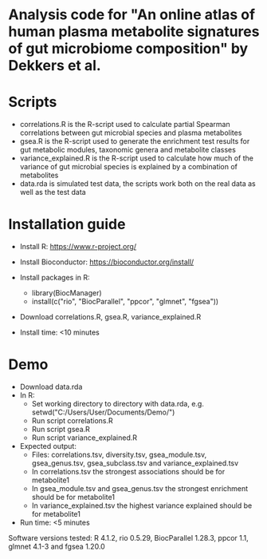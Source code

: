 # Analysis code for "An online atlas of human plasma metabolite signatures of gut microbiome composition" by Dekkers et al.

# Scripts

* correlations.R is the R-script used to calculate partial Spearman correlations between gut microbial species and plasma metabolites
* gsea.R is the R-script used to generate the enrichment test results for gut metabolic modules, taxonomic genera and metabolite classes
* variance_explained.R is the R-script used to calculate how much of the variance of gut microbial species is explained by a combination of metabolites
* data.rda is simulated test data, the scripts work both on the real data as well as the test data

# Installation guide

* Install R: https://www.r-project.org/
* Install Bioconductor: https://bioconductor.org/install/
* Install packages in R:
  - library(BiocManager)
  - install(c("rio", "BiocParallel", "ppcor", "glmnet", "fgsea"))
* Download correlations.R, gsea.R, variance_explained.R

* Install time: <10 minutes

# Demo

* Download data.rda
* In R:
  - Set working directory to directory with data.rda, e.g. setwd("C:/Users/User/Documents/Demo/")
  - Run script correlations.R
  - Run script gsea.R
  - Run script variance_explained.R
* Expected output: 
  - Files: correlations.tsv, diversity.tsv, gsea_module.tsv, gsea_genus.tsv, gsea_subclass.tsv and variance_explained.tsv
  - In correlations.tsv the strongest associations should be for metabolite1
  - In gsea_module.tsv and gsea_genus.tsv the strongest enrichment should be for metabolite1
  - In variance_explained.tsv the highest variance explained should be for metabolite1
* Run time: <5 minutes

Software versions tested: R 4.1.2, rio 0.5.29, BiocParallel 1.28.3, ppcor 1.1, glmnet 4.1-3 and fgsea 1.20.0
